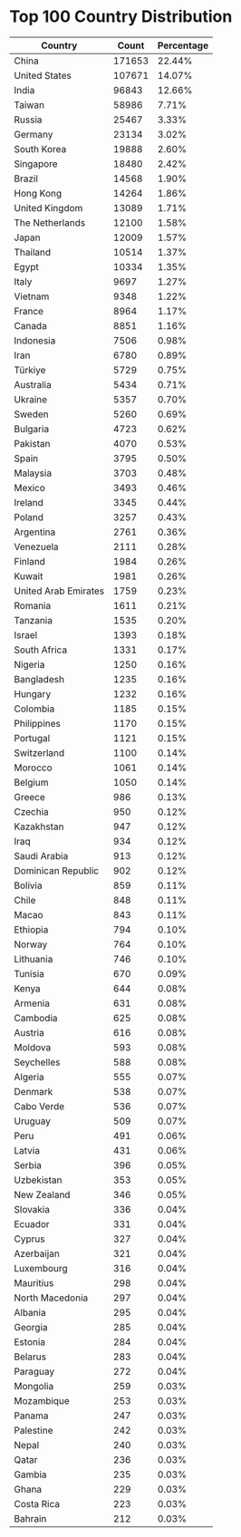 # Top 100 Country Distribution
| Country | Count | Percentage |
|----|----|----|
| China | 171653 | 22.44% |
| United States | 107671 | 14.07% |
| India | 96843 | 12.66% |
| Taiwan | 58986 | 7.71% |
| Russia | 25467 | 3.33% |
| Germany | 23134 | 3.02% |
| South Korea | 19888 | 2.60% |
| Singapore | 18480 | 2.42% |
| Brazil | 14568 | 1.90% |
| Hong Kong | 14264 | 1.86% |
| United Kingdom | 13089 | 1.71% |
| The Netherlands | 12100 | 1.58% |
| Japan | 12009 | 1.57% |
| Thailand | 10514 | 1.37% |
| Egypt | 10334 | 1.35% |
| Italy | 9697 | 1.27% |
| Vietnam | 9348 | 1.22% |
| France | 8964 | 1.17% |
| Canada | 8851 | 1.16% |
| Indonesia | 7506 | 0.98% |
| Iran | 6780 | 0.89% |
| Türkiye | 5729 | 0.75% |
| Australia | 5434 | 0.71% |
| Ukraine | 5357 | 0.70% |
| Sweden | 5260 | 0.69% |
| Bulgaria | 4723 | 0.62% |
| Pakistan | 4070 | 0.53% |
| Spain | 3795 | 0.50% |
| Malaysia | 3703 | 0.48% |
| Mexico | 3493 | 0.46% |
| Ireland | 3345 | 0.44% |
| Poland | 3257 | 0.43% |
| Argentina | 2761 | 0.36% |
| Venezuela | 2111 | 0.28% |
| Finland | 1984 | 0.26% |
| Kuwait | 1981 | 0.26% |
| United Arab Emirates | 1759 | 0.23% |
| Romania | 1611 | 0.21% |
| Tanzania | 1535 | 0.20% |
| Israel | 1393 | 0.18% |
| South Africa | 1331 | 0.17% |
| Nigeria | 1250 | 0.16% |
| Bangladesh | 1235 | 0.16% |
| Hungary | 1232 | 0.16% |
| Colombia | 1185 | 0.15% |
| Philippines | 1170 | 0.15% |
| Portugal | 1121 | 0.15% |
| Switzerland | 1100 | 0.14% |
| Morocco | 1061 | 0.14% |
| Belgium | 1050 | 0.14% |
| Greece | 986 | 0.13% |
| Czechia | 950 | 0.12% |
| Kazakhstan | 947 | 0.12% |
| Iraq | 934 | 0.12% |
| Saudi Arabia | 913 | 0.12% |
| Dominican Republic | 902 | 0.12% |
| Bolivia | 859 | 0.11% |
| Chile | 848 | 0.11% |
| Macao | 843 | 0.11% |
| Ethiopia | 794 | 0.10% |
| Norway | 764 | 0.10% |
| Lithuania | 746 | 0.10% |
| Tunisia | 670 | 0.09% |
| Kenya | 644 | 0.08% |
| Armenia | 631 | 0.08% |
| Cambodia | 625 | 0.08% |
| Austria | 616 | 0.08% |
| Moldova | 593 | 0.08% |
| Seychelles | 588 | 0.08% |
| Algeria | 555 | 0.07% |
| Denmark | 538 | 0.07% |
| Cabo Verde | 536 | 0.07% |
| Uruguay | 509 | 0.07% |
| Peru | 491 | 0.06% |
| Latvia | 431 | 0.06% |
| Serbia | 396 | 0.05% |
| Uzbekistan | 353 | 0.05% |
| New Zealand | 346 | 0.05% |
| Slovakia | 336 | 0.04% |
| Ecuador | 331 | 0.04% |
| Cyprus | 327 | 0.04% |
| Azerbaijan | 321 | 0.04% |
| Luxembourg | 316 | 0.04% |
| Mauritius | 298 | 0.04% |
| North Macedonia | 297 | 0.04% |
| Albania | 295 | 0.04% |
| Georgia | 285 | 0.04% |
| Estonia | 284 | 0.04% |
| Belarus | 283 | 0.04% |
| Paraguay | 272 | 0.04% |
| Mongolia | 259 | 0.03% |
| Mozambique | 253 | 0.03% |
| Panama | 247 | 0.03% |
| Palestine | 242 | 0.03% |
| Nepal | 240 | 0.03% |
| Qatar | 236 | 0.03% |
| Gambia | 235 | 0.03% |
| Ghana | 229 | 0.03% |
| Costa Rica | 223 | 0.03% |
| Bahrain | 212 | 0.03% |

